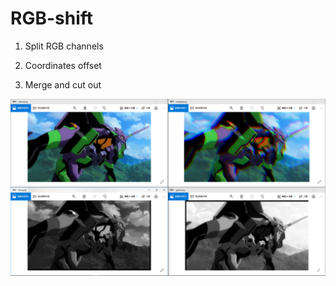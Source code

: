 # RGB-shift

1. Split RGB channels

2. Coordinates offset

3. Merge and cut out

![fuck](https://github.com/Snakeflute/RGB-shift/blob/master/pictures/result.png)
